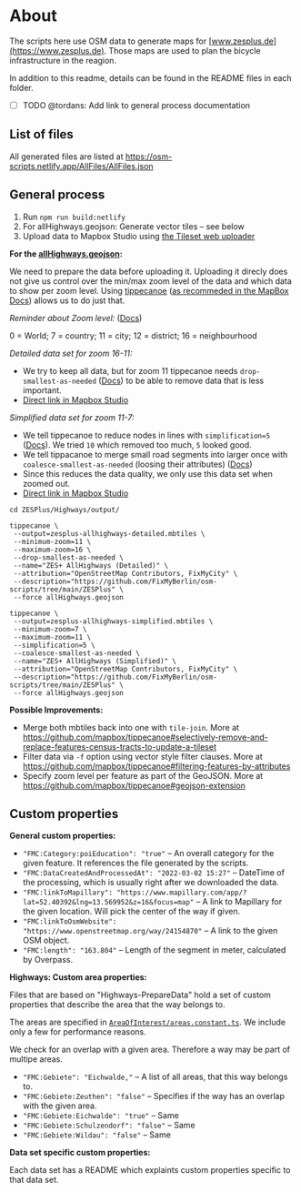 # About

The scripts here use OSM data to generate maps for [www.zesplus.de](https://www.zesplus.de). Those maps are used to plan the bicycle infrastructure in the reagion.

In addition to this readme, details can be found in the README files in each folder.

- [ ] TODO @tordans: Add link to general process documentation

## List of files

All generated files are listed at https://osm-scripts.netlify.app/AllFiles/AllFiles.json


## General process

1. Run `npm run build:netlify`
1. For allHighways.geojson: Generate vector tiles – see below
1. Upload data to Mapbox Studio using [the Tileset web uploader](https://studio.mapbox.com/tilesets/)

**For the [allHighways.geojson](./Highways/output/allHighways.geojson):**

We need to prepare the data before uploading it. Uploading it direcly does not give us control over the min/max zoom level of the data and which data to show per zoom level. Using [tippecanoe](https://github.com/mapbox/tippecanoe) ([as recommeded in the MapBox Docs](https://docs.mapbox.com/help/troubleshooting/adjust-tileset-zoom-extent/)) allows us to do just that.

_Reminder about Zoom level:_ ([Docs](https://github.com/mapbox/tippecanoe#zoom-levels))

0 = World; 7 = country; 11 = city; 12 = district; 16 = neighbourhood

_Detailed data set for zoom 16-11:_

* We try to keep all data, but for zoom 11 tippecanoe needs `drop-smallest-as-needed` ([Docs](https://github.com/mapbox/tippecanoe#dropping-a-fraction-of-features-to-keep-under-tile-size-limits)) to be able to remove data that is less important.
* [Direct link in Mapbox Studio](https://studio.mapbox.com/tilesets/hejco.815n378j/)

_Simplified data set for zoom 11-7:_

* We tell tippecanoe to reduce nodes in lines with `simplification=5` ([Docs](https://github.com/mapbox/tippecanoe#line-and-polygon-simplification)). We tried `10` which removed too much, `5` looked good.
* We tell tippacanoe to merge small road segments into larger once with `coalesce-smallest-as-needed` (loosing their attributes) ([Docs](https://github.com/mapbox/tippecanoe#dropping-a-fraction-of-features-to-keep-under-tile-size-limits))
* Since this reduces the data quality, we only use this data set when zoomed out.
* [Direct link in Mapbox Studio](https://studio.mapbox.com/tilesets/hejco.07eoj5mg/)

```
cd ZESPlus/Highways/output/

tippecanoe \
 --output=zesplus-allhighways-detailed.mbtiles \
 --minimum-zoom=11 \
 --maximum-zoom=16 \
 --drop-smallest-as-needed \
 --name="ZES+ AllHighways (Detailed)" \
 --attribution="OpenStreetMap Contributors, FixMyCity" \
 --description="https://github.com/FixMyBerlin/osm-scripts/tree/main/ZESPlus" \
 --force allHighways.geojson

tippecanoe \
 --output=zesplus-allhighways-simplified.mbtiles \
 --minimum-zoom=7 \
 --maximum-zoom=11 \
 --simplification=5 \
 --coalesce-smallest-as-needed \
 --name="ZES+ AllHighways (Simplified)" \
 --attribution="OpenStreetMap Contributors, FixMyCity" \
 --description="https://github.com/FixMyBerlin/osm-scripts/tree/main/ZESPlus" \
 --force allHighways.geojson
```

**Possible Improvements:**

* Merge both mbtiles back into one with `tile-join`.
  More at https://github.com/mapbox/tippecanoe#selectively-remove-and-replace-features-census-tracts-to-update-a-tileset
* Filter data via `-f` option using vector style filter clauses.
  More at https://github.com/mapbox/tippecanoe#filtering-features-by-attributes
* Specify zoom level per feature as part of the GeoJSON.
  More at https://github.com/mapbox/tippecanoe#geojson-extension


## Custom properties

**General custom properties:**

- `"FMC:Category:poiEducation": "true"` – An overall category for the given feature. It references the file generated by the scripts.
- `"FMC:DataCreatedAndProcessedAt": "2022-03-02 15:27"` – DateTime of the processing, which is usually right after we downloaded the data.
- `"FMC:linkToMapillary": "https://www.mapillary.com/app/?lat=52.40392&lng=13.569952&z=16&focus=map"` – A link to Mapillary for the given location. Will pick the center of the way if given.
- `"FMC:linkToOsmWebsite": "https://www.openstreetmap.org/way/24154870"` – A link to the given OSM object.
- `"FMC:length": "163.804"` – Length of the segment in meter, calculated by Overpass.

**Highways: Custom area properties:**

Files that are based on "Highways-PrepareData" hold a set of custom properties that describe the area that the way belongs to.

The areas are specified in [`AreaOfInterest/areas.constant.ts`](./AreaOfInterest/areas.constant.ts). We include only a few for performance reasons.

We check for an overlap with a given area. Therefore a way may be part of multipe areas.

- `"FMC:Gebiete": "Eichwalde,"` – A list of all areas, that this way belongs to.
- `"FMC:Gebiete:Zeuthen": "false"` – Specifies if the way has an overlap with the given area.
- `"FMC:Gebiete:Eichwalde": "true"` – Same
- `"FMC:Gebiete:Schulzendorf": "false"` – Same
- `"FMC:Gebiete:Wildau": "false"` – Same

**Data set specific custom properties:**

Each data set has a README which explaints custom properties specific to that data set.
